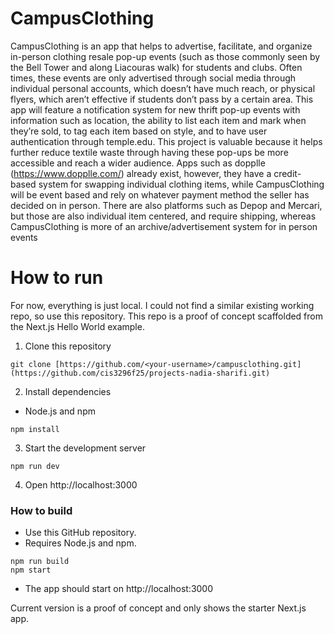 # CampusClothing
CampusClothing is an app that helps to advertise, facilitate, and organize in-person clothing resale pop-up events (such as those commonly seen by the Bell Tower and along Liacouras walk) for students and clubs. Often times, these events are only advertised through social media through individual personal accounts, which doesn’t have much reach, or physical flyers, which aren’t effective if students don’t pass by a certain area. This app will feature a notification system for new thrift pop-up events with information such as location, the ability to list each item and mark when they’re sold, to tag each item based on style, and to have user authentication through temple.edu. This project is valuable because it helps further reduce textile waste through having these pop-ups be more accessible and reach a wider audience. Apps such as dopplle (https://www.dopplle.com/) already exist, however, they have a credit-based system for swapping individual clothing items, while CampusClothing will be event based and rely on whatever payment method the seller has decided on  in person. There are also platforms such as Depop and Mercari, but those are also individual item centered, and require shipping, whereas CampusClothing is more of an archive/advertisement system for in person events  


# How to run 
For now, everything is just local. I could not find a similar existing working repo, so use this repository. This repo is a proof of concept scaffolded from the Next.js Hello World example.  

1. Clone this repository
```
git clone [https://github.com/<your-username>/campusclothing.git](https://github.com/cis3296f25/projects-nadia-sharifi.git)
```
2. Install dependencies
- Node.js and npm
```
npm install
```
3. Start the development server
```
npm run dev
```
4. Open http://localhost:3000


### How to build
- Use this GitHub repository.
- Requires Node.js and npm.
```
npm run build
npm start
```
- The app should start on http://localhost:3000

Current version is a proof of concept and only shows the starter Next.js app.
